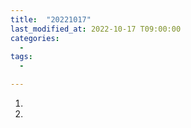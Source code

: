 ```yaml
---
title:  "20221017"
last_modified_at: 2022-10-17 T09:00:00
categories: 
  - 
tags: 
  - 

---
```


1. 

2. 